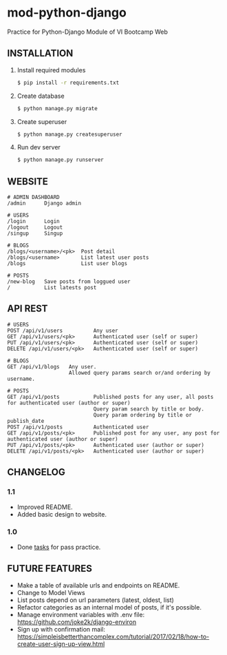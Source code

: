 # mod-python-django

Practice for Python-Django Module of VI Bootcamp Web

## INSTALLATION

1. Install required modules
    ```bash
    $ pip install -r requirements.txt
    ```
2. Create database
    ```bash
    $ python manage.py migrate
    ```
3. Create superuser
    ```bash
    $ python manage.py createsuperuser
    ```
4. Run dev server
    ```bash
    $ python manage.py runserver
    ```

## WEBSITE

```
# ADMIN DASHBOARD
/admin      Django admin

# USERS
/login      Login
/logout     Logout
/singup     Singup

# BLOGS
/blogs/<username>/<pk>  Post detail
/blogs/<username>       List latest user posts
/blogs                  List user blogs

# POSTS
/new-blog   Save posts from loggued user
/           List latests post
```

## API REST

```
# USERS
POST /api/v1/users          Any user
GET /api/v1/users/<pk>      Authenticated user (self or super)
PUT /api/v1/users/<pk>      Authenticated user (self or super)
DELETE /api/v1/users/<pk>   Authenticated user (self or super)

# BLOGS
GET /api/v1/blogs   Any user.
                    Allowed query params search or/and ordering by username.

# POSTS
GET /api/v1/posts           Published posts for any user, all posts for authenticated user (author or super)
                            Query param search by title or body.
                            Query param ordering by title or publish_date
POST /api/v1/posts          Authenticated user
GET /api/v1/posts/<pk>      Published post for any user, any post for authenticated user (author or super)
PUT /api/v1/posts/<pk>      Authenticated user (author or super)
DELETE /api/v1/posts/<pk>   Authenticated user (author or super)
```

## CHANGELOG

### 1.1

- Improved README.
- Added basic design to website.

### 1.0

- Done [tasks](./docs/REQUIREMENTS.md) for pass practice.

## FUTURE FEATURES

- Make a table of available urls and endpoints on README.
- Change to Model Views
- List posts depend on url parameters (latest, oldest, list)
- Refactor categories as an internal model of posts, if it's possible.
- Manage environment variables with .env file: https://github.com/joke2k/django-environ
- Sign up with confirmation mail: https://simpleisbetterthancomplex.com/tutorial/2017/02/18/how-to-create-user-sign-up-view.html